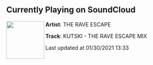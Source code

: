 ## Currently Playing on SoundCloud

[<img align="left" width="100" src="https://i1.sndcdn.com/artworks-0ENjaBoyrj9rApao-ejHcVA-t50x50.jpg">](https://soundcloud.com/rich-hannah/kutski-the-rave-escape-mix)

**Artist**: THE RAVE ESCAPE 

**Track**: KUTSKI - THE RAVE ESCAPE MIX

Last updated at 01/30/2021 13:33
